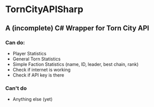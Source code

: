 # TornCityAPISharp
## A (incomplete) C# Wrapper for Torn City API

### Can do:
- Player Statistics
- General Torn Statistics
- Simple Faction Statistics (name, ID, leader, best chain, rank)
- Check if internet is working
- Check if API key is there

### Can't do
- Anything else (yet)
